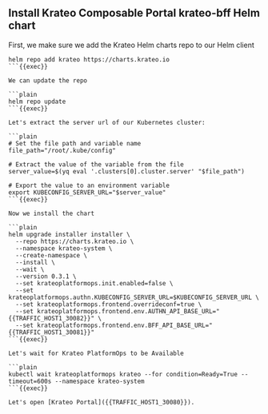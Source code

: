 ## Install Krateo Composable Portal krateo-bff Helm chart
First, we make sure we add the Krateo Helm charts repo to our Helm client

```plain
helm repo add krateo https://charts.krateo.io
```{{exec}}

We can update the repo

```plain
helm repo update
```{{exec}}

Let's extract the server url of our Kubernetes cluster:

```plain
# Set the file path and variable name
file_path="/root/.kube/config"

# Extract the value of the variable from the file
server_value=$(yq eval '.clusters[0].cluster.server' "$file_path")

# Export the value to an environment variable
export KUBECONFIG_SERVER_URL="$server_value"
```{{exec}}

Now we install the chart

```plain
helm upgrade installer installer \
  --repo https://charts.krateo.io \
  --namespace krateo-system \
  --create-namespace \
  --install \
  --wait \
  --version 0.3.1 \
  --set krateoplatformops.init.enabled=false \
  --set krateoplatformops.authn.KUBECONFIG_SERVER_URL=$KUBECONFIG_SERVER_URL \
  --set krateoplatformops.frontend.overrideconf=true \
  --set krateoplatformops.frontend.env.AUTHN_API_BASE_URL="{{TRAFFIC_HOST1_30082}}" \
  --set krateoplatformops.frontend.env.BFF_API_BASE_URL="{{TRAFFIC_HOST1_30081}}"
```{{exec}}

Let's wait for Krateo PlatformOps to be Available

```plain
kubectl wait krateoplatformops krateo --for condition=Ready=True --timeout=600s --namespace krateo-system
```{{exec}}

Let's open [Krateo Portal]({{TRAFFIC_HOST1_30080}}).
